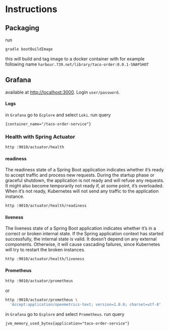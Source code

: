 # Instructions

## Packaging

run

```sh
gradle bootBuildImage
```

this will build and tag image to a docker container with for example following
name `harbour.739.net/library/taco-order:0.0.1-SNAPSHOT`

## Grafana

available at [http://localhost:3000](http://localhost:3000). Login `user/password`.

#### Logs

in `Grafana` go to `Ecplore` and select `Loki`. run query
```text
{container_name="/taco-order-service"}
```

### Health with Spring Actuator

```sh
http :9010/actuator/health
```

#### readiness

The readiness state of a Spring Boot application indicates whether it’s ready to accept
traffic and process new requests. During the startup phase or graceful shutdown, the
application is not ready and will refuse any requests. It might also become temporarily
not ready if, at some point, it’s overloaded. When it’s not ready, Kubernetes will not
send any traffic to the application instance.

```sh
http :9010/actuator/health/readiness
```

#### liveness

The liveness state of a Spring Boot application indicates whether it’s in a correct or
broken internal state. If the Spring application context has started successfully, the
internal state is valid. It doesn’t depend on any external components. Otherwise, it
will cause cascading failures, since Kubernetes will try to restart the broken instances.

```sh
http :9010/actuator/health/liveness
```

#### Prometheus

```sh
http :9010/actuator/prometheus
```

or

```sh
http :9010/actuator/prometheus \
  'Accept:application/openmetrics-text; version=1.0.0; charset=utf-8'
```

in `Grafana` go to `Ecplore` and select `Prometheus`. run query
```text
jvm_memory_used_bytes{application="taco-order-service"}
```